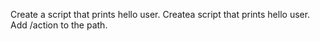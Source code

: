 Create a script that prints hello user.
Createa script that prints hello user.
Add /action to the path.
